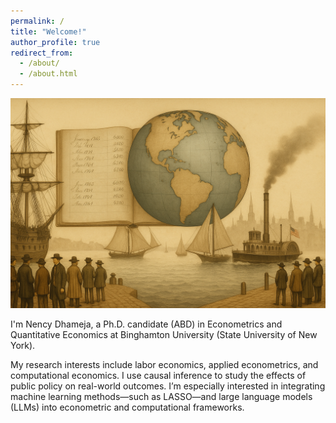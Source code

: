 ```yaml
---
permalink: /
title: "Welcome!"
author_profile: true
redirect_from: 
  - /about/
  - /about.html
---
```

![Profile Picture](/images/banner.png)



I'm Nency Dhameja, a Ph.D. candidate (ABD) in Econometrics and Quantitative Economics at Binghamton University (State University of New York).

My research interests include labor economics, applied econometrics, and computational economics. I use causal inference to study the effects of public policy on real-world outcomes. I’m especially interested in integrating machine learning methods—such as LASSO—and large language models (LLMs) into econometric and computational frameworks.
